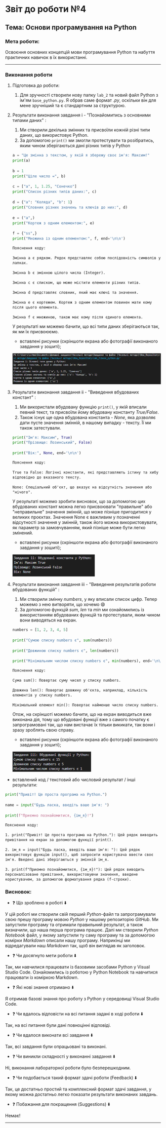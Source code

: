 # Звіт до роботи №4
## Тема: Основи програмування на Python
### Мета роботи: 
Освоєння основних концепцій мови програмування Python та набуття практичних навичок в їх використанні.

---
### Виконання роботи
1. Підготовка до роботи:
    1. Для зручності створили нову папку `lab_2` та новий файл Python з ім'ям `base_python.py`. Я обрав саме формат *.py*, оскільки він для мене зручніший та є стандартним за структурою.

1. Результати виконання завдання i - "Познайомитись з основними типами даних" :
    
    1. Ми створили декілька змінних та присвоїли кожній різні типи даних, що використовує Python.
    1. За допомогою `print()` ми змогли протестувати та розібратись, яким чином зберігаються дані різних типів у Python

    ```python
    a = "Це змінна з текстом, у якій я збережу своє ім'я: Максим!"
    print(a)
    
    b = 1
    print("Ціле число =", b)

    c = ["a", 1, 1.25, "Сонечко"]
    print("Список різних типів даних:", c)

    d = {"a": "Коляда", "b": 1}
    print("Словник різних значень та ключів до них:", d)

    e = ("a",)
    print("Кортеж з одним елементом:", e)

    f = {"ss",}
    print("Множина із одним елементом:", f, end='\n\n')   
    ```

    ```text
    Пояснення коду:

    Змінна a є рядком. Рядок представляє собою послідовність символів у лапках.

    Змінна b є змінною цілого числа (Integer).

    Змінна c є списком, що може містити елементи різних типів.

    Змінна d представляє словник, який має ключі та значення.

    Змінна e є кортежем. Кортеж з одним елементом повинен мати кому після цього елемента.

    Змінна f є множиною, також має кому після єдиного елемента.
    ```
    У результаті ми можемо бачити, що всі типи даних зберігаються так, як ми їх присвоюємо.  

    * вставлені рисунки (скріншоти екрана або фотографії виконаного завдання у зошиті);

    ![Exersizes](../pictures/base_python.png "Перше завдання")

1. Результати виконання завдання ii - "Виведення вбудованих констант" :
    1. Ми використали вбудовану функцію `print()`, у якій вписали певний текст, та присвоїли йому вбудовану константу *True/False*. 
    1. Також існує ще одна вбудована константа - *None*, яка дозволяє дати пусте значення змінній, в нашому випадку - тексту. Її ми також затестували.
    
    ```python
    print("Ім'я: Максим", True)
    print("Прізвище: Лозинський", False)
    
    print("Вік:", None, end='\n\n')
    ```
    ```text
    Пояснення коду:

    True та False: Логічні константи, які представляють істину та хибу відповідно до вказаного тексту.   

    None: Спеціальний об'єкт, що вказує на відсутність значення або "нічого".
    ```
    У результаті можемо зробити висновок, що за допомогою цих вбудованих констант можна легко присвоювати "правильне" або "неправильне" значення змінній, що може пізніше пригодитися у великих проєктах.
    Значення None є важливим у позначенні відсутності значення у змінній, також його можна використовувати, як параметр за замовчуванням, який пізніше може бути легко змінений.

    * вставлені рисунки (скріншоти екрана або фотографії виконаного завдання у зошиті);

    ![Exersizes](../pictures/base_python1.png "Друге завдання")

1. Результати виконання завдання iiі - "Виведення результатів роботи вбудованих функцій" :
    1. Ми створили змінну *numbers*, у яку вписали список цифр. Тепер можемо з нею витворяти, що хочемо :smile:
    1. За допомогою функцій *sum*, *len* та *min* ми ознайомились із використанням вбудованих функцій та протестували, яким чином вони виводяться на екран. 
    
    ```python
    numbers = [1, 2, 3, 4, 5]

    print("Сумою списку numbers є", sum(numbers))

    print("Довжиною списку numbers є", len(numbers))

    print("Мінімальним числом списку numbers є", min(numbers), end='\n\n')
    ```
    ```text
    Пояснення коду:
    
    Сума sum(): Повертає суму чисел у списку numbers.   

    Довжина len(): Повертає довжину об'єкта, наприклад, кількість елементів у списку numbers.

    Мінімальний елемент min(): Повертає найменше число списку numbers.
    ```
    Отож, на скріншоті можемо бачити, що на екран виводиться вже виконана дія, тому що вбудовані функції вже з самого початку є запрограмовані так, що нам вистачає їх тільки викикати, так вони і зразу зроблять свою справу. 

    * вставлені рисунки (скріншоти екрана або фотографії виконаного завдання у зошиті);

    ![Exersizes](../pictures/base_python2.png "Третє завдання")

- вставлений код / текстовий або числовий результат / інші результати:
```python
print("Привіт! Це проста програма на Python.")

name = input("Будь ласка, введіть ваше ім'я: ")

print(f"Приємно познайомитися, {ім_я}!")
```
```text
Пояснення коду:

1. print("Привіт! Це проста програма на Python."): Цей рядок виводить привітання на екран за допомогою функції print().

2. ім_я = input("Будь ласка, введіть ваше ім'я: "): Цей рядок використовує функцію input(), щоб запросити користувача ввести своє ім'я. Введені дані зберігаються у змінній ім_я.

3. print(f"Приємно познайомитися, {ім_я}!"): Цей рядок виводить персоналізоване привітання, використовуючи значення, введене користувачем, за допомогою форматування рядка (f-строки).
```

### Висновок: 
- :question: Що зроблено в роботі :arrow_down: 

У цій роботі ми створили свій перший *Python*-файл та запрограмували свою прешу програму мовою *Python* у нашому репозиторію *GitHub*. Ми запустили програму та отримали правильний результат, а також визначили, що наша перша програма працює. Далі ми створили *Python Notebook* файл, у якому запустили ту саму програму та за допомогою комірки *Markdown* описали нашу програму. Наприкінці ми відредагували наш *Markdown* так, щоб він виглядав як заголовок.
- :question: Чи досягнуто мети роботи :arrow_down: 

Так, ми навчилися працювати із базовими засобами Python у Visual Studio Code. Ознайомились із роботою у Python Notebook та навчитися працювати із коміркою Markdown.
- :question: Які нові знання отримано :arrow_down:

Я отримав базові знання про роботу з Python у середовищі Visual Studio Code.
- :question: Чи вдалось відповісти на всі питання задані в ході роботи :arrow_down:

Так, на всі питання були дані повноцінні відповіді.
- :question: Чи вдалося виконати всі завдання :arrow_down:

Так, всі завдання були опрацьовані та виконані.
- :question: Чи виникли складності у виконанні завдання :arrow_down:

Ні, виконання лабораторної роботи було безперешкодним.
- :question: Чи подобається такий формат здачі роботи (Feedback) :arrow_down:

Так, це достатньо простий та комплексний формат здачі завдання, у якому можна достатньо легко показати результати виконаних завдань.
- :question: Побажання для покращення (Suggestions) :arrow_down:

Немає!

---